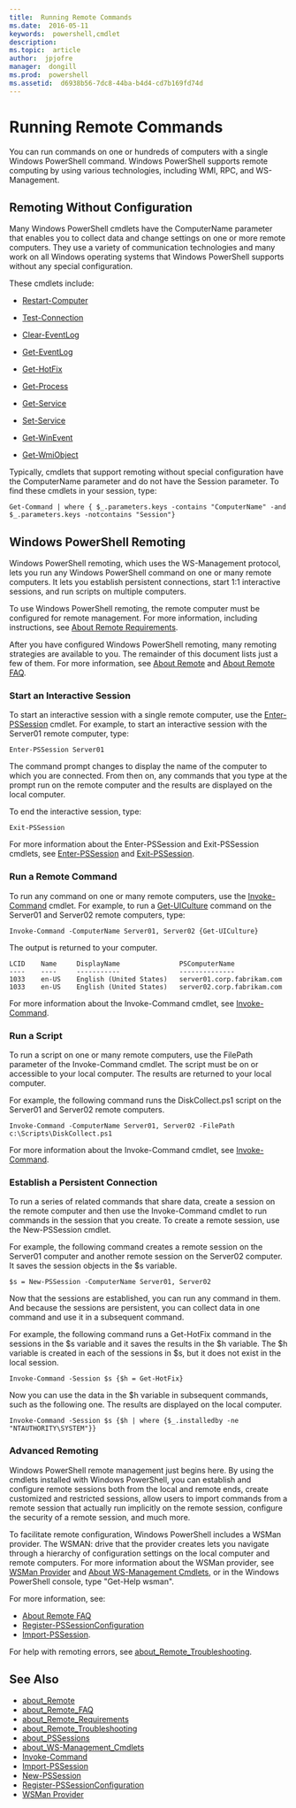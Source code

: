 ```yaml
---
title:  Running Remote Commands
ms.date:  2016-05-11
keywords:  powershell,cmdlet
description:  
ms.topic:  article
author:  jpjofre
manager:  dongill
ms.prod:  powershell
ms.assetid:  d6938b56-7dc8-44ba-b4d4-cd7b169fd74d
---
```


# Running Remote Commands
You can run commands on one or hundreds of computers with a single Windows PowerShell command. Windows PowerShell supports remote computing by using various technologies, including WMI, RPC, and WS-Management.

## Remoting Without Configuration
Many Windows PowerShell cmdlets have the ComputerName parameter that enables you to collect data and change settings on one or more remote computers. They use a variety of communication technologies and many work on all Windows operating systems that Windows PowerShell supports without any special configuration.

These cmdlets include:

-   [Restart-Computer](https://technet.microsoft.com/en-us/library/dd315301.aspx)

-   [Test-Connection](https://technet.microsoft.com/en-us/library/dd315259.aspx)

-   [Clear-EventLog](https://technet.microsoft.com/en-us/library/dd347552.aspx)

-   [Get-EventLog](https://technet.microsoft.com/en-us/library/dd315250.aspx)

-   [Get-HotFix](https://technet.microsoft.com/en-us/library/e1ef636f-5170-4675-b564-199d9ef6f101)

-   [Get-Process](https://technet.microsoft.com/en-us/library/dd347630.aspx)

-   [Get-Service](https://technet.microsoft.com/en-us/library/dd347591.aspx)

-   [Set-Service](https://technet.microsoft.com/en-us/library/dd315324.aspx)

-   [Get-WinEvent](https://technet.microsoft.com/en-us/library/dd315358.aspx)

-   [Get-WmiObject](https://technet.microsoft.com/en-us/library/dd315295.aspx)

Typically, cmdlets that support remoting without special configuration have the ComputerName parameter and do not have the Session parameter. To find these cmdlets in your session, type:

```
Get-Command | where { $_.parameters.keys -contains "ComputerName" -and $_.parameters.keys -notcontains "Session"}
```

## Windows PowerShell Remoting
Windows PowerShell remoting, which uses the WS-Management protocol, lets you run any Windows PowerShell command on one or many remote computers. It lets you establish persistent connections, start 1:1 interactive sessions, and run scripts on multiple computers.

To use Windows PowerShell remoting, the remote computer must be configured for remote management. For more information, including instructions, see [About Remote Requirements](https://technet.microsoft.com/en-us/library/dd315349.aspx).

After you have configured Windows PowerShell remoting, many remoting strategies are available to you. The remainder of this document lists just a few of them. For more information, see [About Remote](https://technet.microsoft.com/en-us/library/dd347744.aspx) and 
[About Remote FAQ](https://technet.microsoft.com/en-us/library/dd347744.aspx).

### Start an Interactive Session
To start an interactive session with a single remote computer, use the [Enter-PSSession](https://technet.microsoft.com/en-us/library/dd315384.aspx) cmdlet. For example, to start an interactive session with the Server01 remote computer, type:

```
Enter-PSSession Server01
```

The command prompt changes to display the name of the computer to which you are connected. From then on, any commands that you type at the prompt run on the remote computer and the results are displayed on the local computer.

To end the interactive session, type:

```
Exit-PSSession
```

For more information about the Enter-PSSession and Exit-PSSession cmdlets, see [Enter-PSSession](https://technet.microsoft.com/en-us/library/dd315384.aspx) 
and [Exit-PSSession](https://technet.microsoft.com/en-us/library/dd315322.aspx).

### Run a Remote Command
To run any command on one or many remote computers, use the [Invoke-Command](https://technet.microsoft.com/en-us/library/dd347578.aspx) cmdlet.
 For example, to run a [Get-UICulture](https://technet.microsoft.com/en-us/library/dd347742.aspx) command on the Server01 and Server02 remote computers, type:

```
Invoke-Command -ComputerName Server01, Server02 {Get-UICulture}
```

The output is returned to your computer.

```
LCID    Name     DisplayName               PSComputerName
----    ----     -----------               --------------
1033    en-US    English (United States)   server01.corp.fabrikam.com
1033    en-US    English (United States)   server02.corp.fabrikam.com
```

For more information about the Invoke-Command cmdlet, see [Invoke-Command](https://technet.microsoft.com/en-us/library/22fd98ba-1874-492e-95a5-c069467b8462).

### Run a Script
To run a script on one or many remote computers, use the FilePath parameter of the Invoke-Command cmdlet. The script must be on or accessible to your local computer. The results are returned to your local computer.

For example, the following command runs the DiskCollect.ps1 script on the Server01 and Server02 remote computers.

```
Invoke-Command -ComputerName Server01, Server02 -FilePath c:\Scripts\DiskCollect.ps1
```

For more information about the Invoke-Command cmdlet, see [Invoke-Command](https://technet.microsoft.com/en-us/library/dd347578.aspx).

### Establish a Persistent Connection
To run a series of related commands that share data, create a session on the remote computer and then use the Invoke-Command cmdlet to run commands in the session that you create. To create a remote session, use the New-PSSession cmdlet.

For example, the following command creates a remote session on the Server01 computer and another remote session on the Server02 computer. It saves the session objects in the $s variable.

```
$s = New-PSSession -ComputerName Server01, Server02
```

Now that the sessions are established, you can run any command in them. And because the sessions are persistent, you can collect data in one command and use it in a subsequent command.

For example, the following command runs a Get-HotFix command in the sessions in the $s variable and it saves the results in the $h variable. The $h variable is created in each of the sessions in $s, but it does not exist in the local session.

```
Invoke-Command -Session $s {$h = Get-HotFix}
```

Now you can use the data in the $h variable in subsequent commands, such as the following one. The results are displayed on the local computer.

```
Invoke-Command -Session $s {$h | where {$_.installedby -ne "NTAUTHORITY\SYSTEM"}}
```

### Advanced Remoting
Windows PowerShell remote management just begins here. By using the cmdlets installed with Windows PowerShell, you can establish and configure remote sessions both from the local and remote ends, create customized and restricted sessions, allow users to import commands from a remote session that actually run implicitly on the remote session, configure the security of a remote session, and much more.

To facilitate remote configuration, Windows PowerShell includes a WSMan provider. The WSMAN: drive that the provider creates lets you navigate through a hierarchy of configuration settings on the local computer and remote computers.
 For more information about the WSMan provider, see  [WSMan Provider](https://technet.microsoft.com/en-us/library/dd819476.aspx) and
  [About WS-Management Cmdlets](https://technet.microsoft.com/en-us/library/dd819481.aspx), or in the Windows PowerShell console, type "Get-Help wsman".

For more information, see:
- [About Remote FAQ](https://technet.microsoft.com/en-us/library/dd315359.aspx)
- [Register-PSSessionConfiguration](https://technet.microsoft.com/en-us/library/dd819496.aspx)
- [Import-PSSession](https://technet.microsoft.com/en-us/library/dd347575.aspx). 

For help with remoting errors, see [about_Remote_Troubleshooting](https://technet.microsoft.com/en-us/library/dd347642.aspx).

## See Also
- [about_Remote](https://technet.microsoft.com/en-us/library/9b4a5c87-9162-4adf-bdfe-fbc80b9b8970)
- [about_Remote_FAQ](https://technet.microsoft.com/en-us/library/e23702fd-9415-4a98-9975-390a4d3adc42)
- [about_Remote_Requirements](https://technet.microsoft.com/en-us/library/da213949-134c-4741-b307-81f4492ba1bd)
- [about_Remote_Troubleshooting](https://technet.microsoft.com/en-us/library/2f890148-8578-49ed-85ea-79a489dd6317)
- [about_PSSessions](https://technet.microsoft.com/en-us/library/7a9b4e0e-fa1b-47b0-92f6-6e2995d70acb)
- [about_WS-Management_Cmdlets](https://technet.microsoft.com/en-us/library/6ed3370a-ea10-45a5-9493-696aeace27ed)
- [Invoke-Command](https://technet.microsoft.com/en-us/library/22fd98ba-1874-492e-95a5-c069467b8462)
- [Import-PSSession](https://technet.microsoft.com/en-us/library/048c115e-a6fb-4e0d-8cea-c5ca24630c9d)
- [New-PSSession](https://technet.microsoft.com/en-us/library/59452f12-a11d-4558-99ea-e6ca6ad5ffd3)
- [Register-PSSessionConfiguration](https://technet.microsoft.com/en-us/library/af68867a-d201-4b19-a1de-594015ed8a25)
- [WSMan Provider](https://technet.microsoft.com/en-us/library/66fe1241-e08f-49ca-832f-a84c33ca8735)

